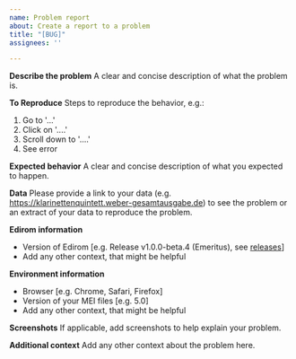 ```yaml
---
name: Problem report
about: Create a report to a problem
title: "[BUG]"
assignees: ''

---
```


**Describe the problem**
A clear and concise description of what the problem is.

**To Reproduce**
Steps to reproduce the behavior, e.g.:
1. Go to '...'
2. Click on '....'
3. Scroll down to '....'
4. See error

**Expected behavior**
A clear and concise description of what you expected to happen.

**Data**
Please provide a link to your data (e.g. https://klarinettenquintett.weber-gesamtausgabe.de) to see the problem or an extract of your data to reproduce the problem.

**Edirom information**
 - Version of Edirom [e.g. Release v1.0.0-beta.4 (Emeritus), see [releases](https://github.com/Edirom/Edirom-Online/releases)]
 - Add any other context, that might be helpful

**Environment information**
- Browser [e.g. Chrome, Safari, Firefox]
- Version of your MEI files [e.g. 5.0]
- Add any other context, that might be helpful

**Screenshots**
If applicable, add screenshots to help explain your problem.

**Additional context**
Add any other context about the problem here.

